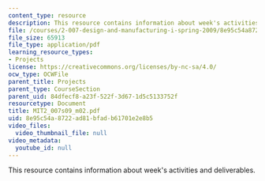 ```yaml
---
content_type: resource
description: This resource contains information about week's activities and deliverables.
file: /courses/2-007-design-and-manufacturing-i-spring-2009/8e95c54a8722ad81bfadb61701e2e8b5_MIT2_007s09_m02.pdf
file_size: 65913
file_type: application/pdf
learning_resource_types:
- Projects
license: https://creativecommons.org/licenses/by-nc-sa/4.0/
ocw_type: OCWFile
parent_title: Projects
parent_type: CourseSection
parent_uid: 84dfecf8-a23f-522f-3d67-1d5c5133752f
resourcetype: Document
title: MIT2_007s09_m02.pdf
uid: 8e95c54a-8722-ad81-bfad-b61701e2e8b5
video_files:
  video_thumbnail_file: null
video_metadata:
  youtube_id: null
---
```

This resource contains information about week's activities and deliverables.